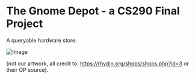 # The Gnome Depot - a CS290 Final Project

A queryable hardware store.

![Image](https://github.com/osu-cs290-sp19/final-project-final-project-gnome-depot/images/the-gnome-depot.PNG)

(not our artwork, all credit to: https://rhydin.org/shops/shops.php?id=3 or their OP source).
